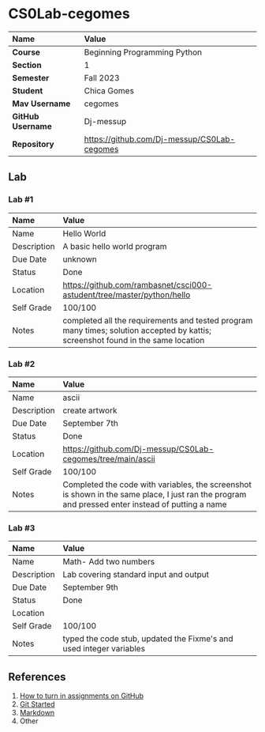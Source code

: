 # CS0Lab-cegomes

| Name | Value |
|:---|:---|
| **Course** | Beginning Programming Python |
| **Section** | 1 |
| **Semester** | Fall 2023 |
| **Student** | Chica Gomes |
| **Mav Username**            | cegomes |
| **GitHub Username**         | Dj-messup |
| **Repository**          | https://github.com/Dj-messup/CS0Lab-cegomes |

## Lab

### Lab #1

| Name | Value |
| :--- | :--- |
| Name | Hello World |
| Description | A basic hello world program |
| Due Date | unknown |
| Status | Done |
| Location | https://github.com/rambasnet/csci000-astudent/tree/master/python/hello |
| Self Grade | 100/100 |
| Notes | completed all the requirements and tested program many times; solution accepted by kattis; screenshot found in the same location |

### Lab #2

| Name | Value |
| :--- | :--- |
| Name | ascii |
| Description | create artwork |
| Due Date | September 7th |
| Status | Done |
| Location | https://github.com/Dj-messup/CS0Lab-cegomes/tree/main/ascii |
| Self Grade | 100/100 |
| Notes | Completed the code with variables, the screenshot is shown in the same place, I just ran the program and pressed enter instead of putting a name|

### Lab #3

| Name | Value |
| :--- | :--- |
| Name |Math- Add two numbers|
| Description | Lab covering standard input and output |
| Due Date | September 9th|
| Status | Done |
| Location |  |
| Self Grade | 100/100 |
| Notes | typed the code stub, updated the Fixme's and used integer variables |


## References

1. [How to turn in assignments on GitHub](https://docs.google.com/document/d/16mixtVA-dePbWidBzI3JXNW4kFhRyT7XsJgL6GtGvGA/edit?usp=sharing)
2. [Git Started](https://docs.google.com/document/d/1M0YeBfFPy5YPpfX7312R9-IldjagimvEma_YhgeLPcw/edit#heading=h.ssqvh5gmotj4)
3. [Markdown](https://github.com/adam-p/markdown-here/wiki/Markdown-Cheatsheet)
4. Other
